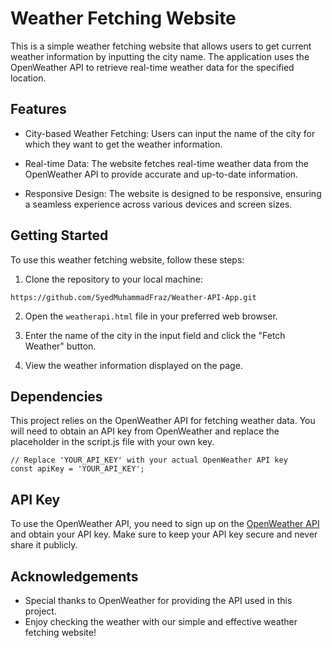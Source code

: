 
# Weather Fetching Website

This is a simple weather fetching website that allows users to get current weather information by inputting the city name. The application uses the OpenWeather API to retrieve real-time weather data for the specified location.


## Features

- City-based Weather Fetching: Users can input the name of the city for which they want to get the weather information.

- Real-time Data: The website fetches real-time weather data from the OpenWeather API to provide accurate and up-to-date information.

- Responsive Design: The website is designed to be responsive, ensuring a seamless experience across various devices and screen sizes.


## Getting Started

To use this weather fetching website, follow these steps:

1. Clone the repository to your local machine:

```
https://github.com/SyedMuhammadFraz/Weather-API-App.git
```
2. Open the `weatherapi.html` file in your preferred web browser.

3. Enter the name of the city in the input field and click the "Fetch Weather" button.

4. View the weather information displayed on the page.
## Dependencies
This project relies on the OpenWeather API for fetching weather data. You will need to obtain an API key from OpenWeather and replace the placeholder in the script.js file with your own key.

```
// Replace 'YOUR_API_KEY' with your actual OpenWeather API key
const apiKey = 'YOUR_API_KEY';
```
## API Key
To use the OpenWeather API, you need to sign up on the [OpenWeather API](api.com/worldapi/api/open-weather13/details) and obtain your API key. Make sure to keep your API key secure and never share it publicly.
## Acknowledgements
- Special thanks to OpenWeather for providing the API used in this project.
- Enjoy checking the weather with our simple and effective weather fetching website!